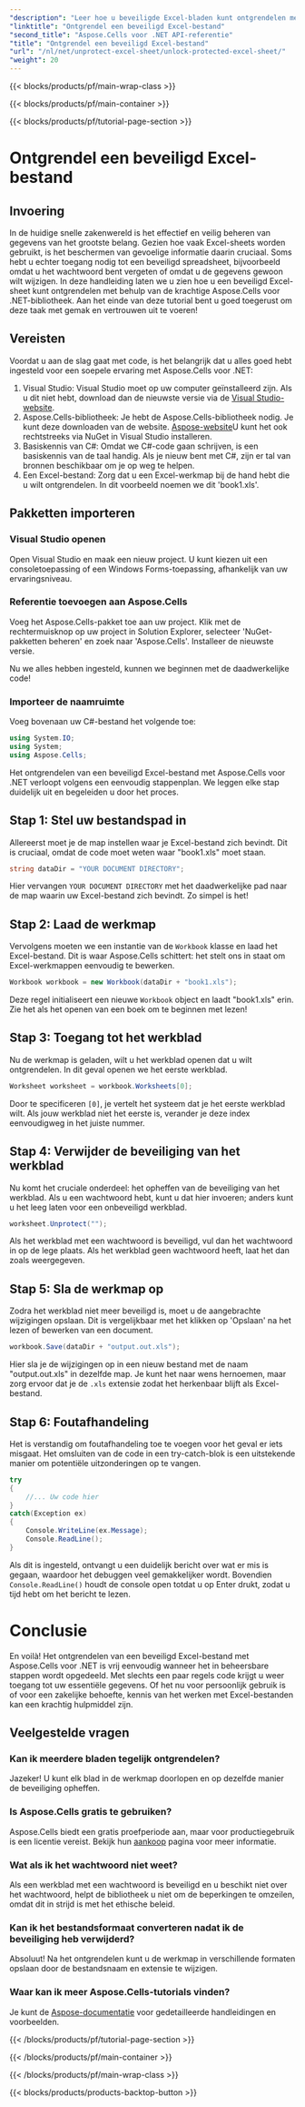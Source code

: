 ```yaml
---
"description": "Leer hoe u beveiligde Excel-bladen kunt ontgrendelen met Aspose.Cells voor .NET in deze beginnersvriendelijke, stapsgewijze zelfstudie."
"linktitle": "Ontgrendel een beveiligd Excel-bestand"
"second_title": "Aspose.Cells voor .NET API-referentie"
"title": "Ontgrendel een beveiligd Excel-bestand"
"url": "/nl/net/unprotect-excel-sheet/unlock-protected-excel-sheet/"
"weight": 20
---
```


{{< blocks/products/pf/main-wrap-class >}}

{{< blocks/products/pf/main-container >}}

{{< blocks/products/pf/tutorial-page-section >}}

# Ontgrendel een beveiligd Excel-bestand

## Invoering

In de huidige snelle zakenwereld is het effectief en veilig beheren van gegevens van het grootste belang. Gezien hoe vaak Excel-sheets worden gebruikt, is het beschermen van gevoelige informatie daarin cruciaal. Soms hebt u echter toegang nodig tot een beveiligd spreadsheet, bijvoorbeeld omdat u het wachtwoord bent vergeten of omdat u de gegevens gewoon wilt wijzigen. In deze handleiding laten we u zien hoe u een beveiligd Excel-sheet kunt ontgrendelen met behulp van de krachtige Aspose.Cells voor .NET-bibliotheek. Aan het einde van deze tutorial bent u goed toegerust om deze taak met gemak en vertrouwen uit te voeren!

## Vereisten

Voordat u aan de slag gaat met code, is het belangrijk dat u alles goed hebt ingesteld voor een soepele ervaring met Aspose.Cells voor .NET:

1. Visual Studio: Visual Studio moet op uw computer geïnstalleerd zijn. Als u dit niet hebt, download dan de nieuwste versie via de [Visual Studio-website](https://visualstudio.microsoft.com/downloads/).
2. Aspose.Cells-bibliotheek: Je hebt de Aspose.Cells-bibliotheek nodig. Je kunt deze downloaden van de website. [Aspose-website](https://releases.aspose.com/cells/net/)U kunt het ook rechtstreeks via NuGet in Visual Studio installeren.
3. Basiskennis van C#: Omdat we C#-code gaan schrijven, is een basiskennis van de taal handig. Als je nieuw bent met C#, zijn er tal van bronnen beschikbaar om je op weg te helpen.
4. Een Excel-bestand: Zorg dat u een Excel-werkmap bij de hand hebt die u wilt ontgrendelen. In dit voorbeeld noemen we dit 'book1.xls'.

## Pakketten importeren

### Visual Studio openen

Open Visual Studio en maak een nieuw project. U kunt kiezen uit een consoletoepassing of een Windows Forms-toepassing, afhankelijk van uw ervaringsniveau.

### Referentie toevoegen aan Aspose.Cells

Voeg het Aspose.Cells-pakket toe aan uw project. Klik met de rechtermuisknop op uw project in Solution Explorer, selecteer 'NuGet-pakketten beheren' en zoek naar 'Aspose.Cells'. Installeer de nieuwste versie.

Nu we alles hebben ingesteld, kunnen we beginnen met de daadwerkelijke code!

### Importeer de naamruimte

Voeg bovenaan uw C#-bestand het volgende toe:

```csharp
using System.IO;
using System;
using Aspose.Cells;
```

Het ontgrendelen van een beveiligd Excel-bestand met Aspose.Cells voor .NET verloopt volgens een eenvoudig stappenplan. We leggen elke stap duidelijk uit en begeleiden u door het proces.

## Stap 1: Stel uw bestandspad in

Allereerst moet je de map instellen waar je Excel-bestand zich bevindt. Dit is cruciaal, omdat de code moet weten waar "book1.xls" moet staan.

```csharp
string dataDir = "YOUR DOCUMENT DIRECTORY";
```
Hier vervangen `YOUR DOCUMENT DIRECTORY` met het daadwerkelijke pad naar de map waarin uw Excel-bestand zich bevindt. Zo simpel is het!

## Stap 2: Laad de werkmap

Vervolgens moeten we een instantie van de `Workbook` klasse en laad het Excel-bestand. Dit is waar Aspose.Cells schittert: het stelt ons in staat om Excel-werkmappen eenvoudig te bewerken.

```csharp
Workbook workbook = new Workbook(dataDir + "book1.xls");
```
Deze regel initialiseert een nieuwe `Workbook` object en laadt "book1.xls" erin. Zie het als het openen van een boek om te beginnen met lezen!

## Stap 3: Toegang tot het werkblad

Nu de werkmap is geladen, wilt u het werkblad openen dat u wilt ontgrendelen. In dit geval openen we het eerste werkblad.

```csharp
Worksheet worksheet = workbook.Worksheets[0];
```
Door te specificeren `[0]`, je vertelt het systeem dat je het eerste werkblad wilt. Als jouw werkblad niet het eerste is, verander je deze index eenvoudigweg in het juiste nummer.

## Stap 4: Verwijder de beveiliging van het werkblad

Nu komt het cruciale onderdeel: het opheffen van de beveiliging van het werkblad. Als u een wachtwoord hebt, kunt u dat hier invoeren; anders kunt u het leeg laten voor een onbeveiligd werkblad.

```csharp
worksheet.Unprotect("");
```
Als het werkblad met een wachtwoord is beveiligd, vul dan het wachtwoord in op de lege plaats. Als het werkblad geen wachtwoord heeft, laat het dan zoals weergegeven.

## Stap 5: Sla de werkmap op

Zodra het werkblad niet meer beveiligd is, moet u de aangebrachte wijzigingen opslaan. Dit is vergelijkbaar met het klikken op 'Opslaan' na het lezen of bewerken van een document.

```csharp
workbook.Save(dataDir + "output.out.xls");
```
Hier sla je de wijzigingen op in een nieuw bestand met de naam "output.out.xls" in dezelfde map. Je kunt het naar wens hernoemen, maar zorg ervoor dat je de `.xls` extensie zodat het herkenbaar blijft als Excel-bestand.

## Stap 6: Foutafhandeling

Het is verstandig om foutafhandeling toe te voegen voor het geval er iets misgaat. Het omsluiten van de code in een try-catch-blok is een uitstekende manier om potentiële uitzonderingen op te vangen.

```csharp
try
{
    //... Uw code hier
}
catch(Exception ex)
{
    Console.WriteLine(ex.Message);
    Console.ReadLine();
}
```
Als dit is ingesteld, ontvangt u een duidelijk bericht over wat er mis is gegaan, waardoor het debuggen veel gemakkelijker wordt. Bovendien `Console.ReadLine()` houdt de console open totdat u op Enter drukt, zodat u tijd hebt om het bericht te lezen.

# Conclusie

En voilà! Het ontgrendelen van een beveiligd Excel-bestand met Aspose.Cells voor .NET is vrij eenvoudig wanneer het in beheersbare stappen wordt opgedeeld. Met slechts een paar regels code krijgt u weer toegang tot uw essentiële gegevens. Of het nu voor persoonlijk gebruik is of voor een zakelijke behoefte, kennis van het werken met Excel-bestanden kan een krachtig hulpmiddel zijn. 

## Veelgestelde vragen

### Kan ik meerdere bladen tegelijk ontgrendelen?
Jazeker! U kunt elk blad in de werkmap doorlopen en op dezelfde manier de beveiliging opheffen.

### Is Aspose.Cells gratis te gebruiken?
Aspose.Cells biedt een gratis proefperiode aan, maar voor productiegebruik is een licentie vereist. Bekijk hun [aankoop](https://purchase.aspose.com/buy) pagina voor meer informatie.

### Wat als ik het wachtwoord niet weet?
Als een werkblad met een wachtwoord is beveiligd en u beschikt niet over het wachtwoord, helpt de bibliotheek u niet om de beperkingen te omzeilen, omdat dit in strijd is met het ethische beleid.

### Kan ik het bestandsformaat converteren nadat ik de beveiliging heb verwijderd?
Absoluut! Na het ontgrendelen kunt u de werkmap in verschillende formaten opslaan door de bestandsnaam en extensie te wijzigen.

### Waar kan ik meer Aspose.Cells-tutorials vinden?
Je kunt de [Aspose-documentatie](https://reference.aspose.com/cells/net/) voor gedetailleerde handleidingen en voorbeelden.

{{< /blocks/products/pf/tutorial-page-section >}}

{{< /blocks/products/pf/main-container >}}

{{< /blocks/products/pf/main-wrap-class >}}

{{< blocks/products/products-backtop-button >}}